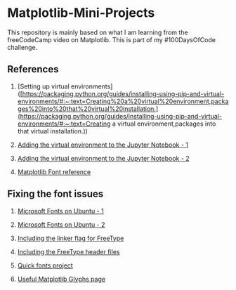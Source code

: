 # Matplotlib-Mini-Projects
This repository is mainly based on what I am learning from the freeCodeCamp video on Matplotlib. This is part of my #100DaysOfCode challenge.



## References

1. [Setting up virtual environments]([https://packaging.python.org/guides/installing-using-pip-and-virtual-environments/#:~:text=Creating%20a%20virtual%20environment,packages%20into%20that%20virtual%20installation.](https://packaging.python.org/guides/installing-using-pip-and-virtual-environments/#:~:text=Creating a virtual environment,packages into that virtual installation.))
2. [Adding the virtual environment to the Jupyter Notebook - 1](https://janakiev.com/blog/jupyter-virtual-envs/)

3. [Adding the virtual environment to the Jupyter Notebook - 2](https://anbasile.github.io/posts/2017-06-25-jupyter-venv/)
4. [Matplotlib Font reference](https://matplotlib.org/3.1.1/api/text_api.html)

## Fixing the font issues

1. [Microsoft Fonts on Ubuntu - 1](https://itsfoss.com/install-microsoft-fonts-ubuntu/)

2. [Microsoft Fonts on Ubuntu - 2](https://www.ostechnix.com/install-microsoft-windows-fonts-ubuntu-16-04/)
3. [Including the linker flag for FreeType](https://stackoverflow.com/questions/12312034/freetype-library-and-undefined-reference-to-ft-init-freetype/12312072)

4. [Including the FreeType header files](https://www.freetype.org/freetype2/docs/reference/ft2-header_inclusion.html)

5. [Quick fonts project](https://www.freetype.org/freetype2/docs/tutorial/step1.html)

6. [Useful Matplotlib Glyphs page](https://matplotlib.org/3.1.0/gallery/text_labels_and_annotations/font_table.html)

   